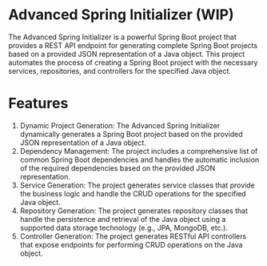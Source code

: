# Advanced Spring Initializer (WIP)

The Advanced Spring Initializer is a powerful Spring Boot project that provides a REST API endpoint for generating complete Spring Boot projects based on a provided JSON representation of a Java object. This project automates the process of creating a Spring Boot project with the necessary services, repositories, and controllers for the specified Java object.

# Features
1. Dynamic Project Generation: The Advanced Spring Initializer dynamically generates a Spring Boot project based on the provided JSON representation of a Java object.
2. Dependency Management: The project includes a comprehensive list of common Spring Boot dependencies and handles the automatic inclusion of the required dependencies based on the provided JSON representation.
3. Service Generation: The project generates service classes that provide the business logic and handle the CRUD operations for the specified Java object.
4. Repository Generation: The project generates repository classes that handle the persistence and retrieval of the Java object using a supported data storage technology (e.g., JPA, MongoDB, etc.).
5. Controller Generation: The project generates RESTful API controllers that expose endpoints for performing CRUD operations on the Java object.
